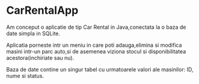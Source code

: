 # CarRentalApp
Am conceput o aplicatie de tip Car Rental in Java,conectata la o baza de date simpla in SQLite.

Aplicatia porneste intr un meniu in care poti adauga,elimina si modifica masini intr-un parc auto,si de asemenea viziona stocul si disponibilitatea acestora(inchiriate sau nu).

Baza de date contine un singur tabel cu urmatoarele valori ale masinilor: ID, nume si status.

